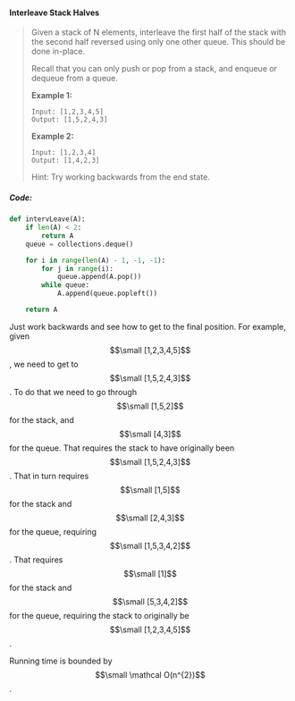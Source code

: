 #### Interleave Stack Halves

> Given a stack of N elements, interleave the first half of the stack with the second half reversed using only one other queue. This should be done in-place.
>
> Recall that you can only push or pop from a stack, and enqueue or dequeue from a queue.
>
> **Example 1:**
>
> ```
> Input: [1,2,3,4,5]
> Output: [1,5,2,4,3]
> ```
>
> **Example 2:**
>
> ```
> Input: [1,2,3,4]
> Output: [1,4,2,3]
> ```
>
> Hint: Try working backwards from the end state.

##### Code:

```py
def intervLeave(A):
    if len(A) < 2:
        return A
    queue = collections.deque()

    for i in range(len(A) - 1, -1, -1):
        for j in range(i):
            queue.append(A.pop())
        while queue:
            A.append(queue.popleft())  

    return A
```

Just work backwards and see how to get to the final position. For example, given $$\small [1,2,3,4,5]$$, we need to get to $$\small [1,5,2,4,3]$$. To do that we need to go through $$\small [1,5,2]$$ for the stack, and $$\small [4,3]$$ for the queue. That requires the stack to have originally been $$\small [1,5,2,4,3]$$. That in turn requires $$\small [1,5]$$ for the stack and $$\small [2,4,3]$$ for the queue, requiring $$\small [1,5,3,4,2]$$. That requires $$\small [1]$$ for the stack and $$\small [5,3,4,2]$$ for the queue, requiring the stack to originally be $$\small [1,2,3,4,5]$$.

Running time is bounded by $$\small \mathcal O(n^{2})$$.

